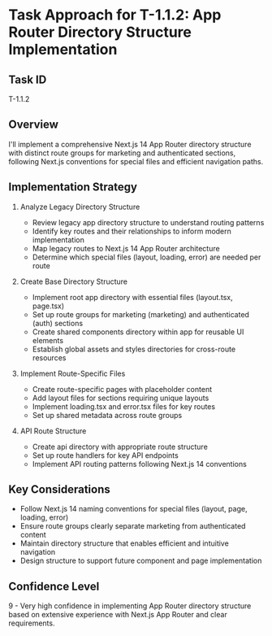 # Task Approach for T-1.1.2: App Router Directory Structure Implementation

## Task ID
T-1.1.2

## Overview
I'll implement a comprehensive Next.js 14 App Router directory structure with distinct route groups for marketing and authenticated sections, following Next.js conventions for special files and efficient navigation paths.

## Implementation Strategy
1. Analyze Legacy Directory Structure
   * Review legacy app directory structure to understand routing patterns
   * Identify key routes and their relationships to inform modern implementation
   * Map legacy routes to Next.js 14 App Router architecture
   * Determine which special files (layout, loading, error) are needed per route

2. Create Base Directory Structure
   * Implement root app directory with essential files (layout.tsx, page.tsx)
   * Set up route groups for marketing (marketing) and authenticated (auth) sections
   * Create shared components directory within app for reusable UI elements
   * Establish global assets and styles directories for cross-route resources

3. Implement Route-Specific Files
   * Create route-specific pages with placeholder content
   * Add layout files for sections requiring unique layouts
   * Implement loading.tsx and error.tsx files for key routes
   * Set up shared metadata across route groups

4. API Route Structure
   * Create api directory with appropriate route structure
   * Set up route handlers for key API endpoints
   * Implement API routing patterns following Next.js 14 conventions

## Key Considerations
* Follow Next.js 14 naming conventions for special files (layout, page, loading, error)
* Ensure route groups clearly separate marketing from authenticated content
* Maintain directory structure that enables efficient and intuitive navigation
* Design structure to support future component and page implementation

## Confidence Level
9 - Very high confidence in implementing App Router directory structure based on extensive experience with Next.js App Router and clear requirements.
